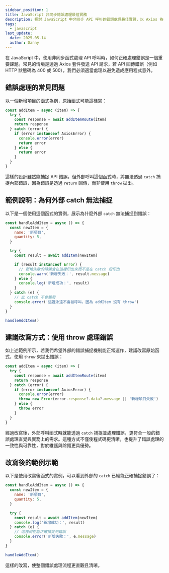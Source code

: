 ```yaml
---
sidebar_position: 1
title: JavaScript 非同步錯誤處理最佳實務
description: 探討 JavaScript 中非同步 API 呼叫的錯誤處理最佳實踐，以 Axios 為例說明如何正確使用 throw 與 catch 機制，避免常見的錯誤處理陷阱
tags:
  - javascript
last_update:
  date: 2025-05-14
  author: Danny
---
```


在 JavaScript 中，使用非同步函式處理 API 呼叫時，如何正確處理錯誤是一個重要課題。常見的情境是透過 Axios 套件發送 API 請求，若 API 回傳錯誤（例如 HTTP 狀態碼為 400 或 500），我們必須適當處理以避免造成應用程式意外。

## 錯誤處理的常見問題

以一個新增項目的函式為例，原始函式可能這樣寫：

```javascript
const addItem = async (item) => {
  try {
    const response = await addItemRoute(item)
    return response
  } catch (error) {
    if (error instanceof AxiosError) {
      console.error(error)
      return error
    } else {
      return error 
    }
  }
}
```

這樣的設計雖然能捕捉 API 錯誤，但外部呼叫這個函式時，將無法透過 `catch` 捕捉內部錯誤，因為錯誤是透過 `return` 回傳，而非使用 `throw` 拋出。

## 範例說明：為何外部 catch 無法捕捉

以下是一個使用這個函式的實例，展示為什麼外部 `catch` 無法捕捉到錯誤：

```javascript
const handleAddItem = async () => {
  const newItem = {
    name: '新項目',
    quantity: 5,
  }

  try {
    const result = await addItem(newItem)

    if (result instanceof Error) {
      // 新增失敗的時候會在這裡印出來而不是在 catch 段印出
      console.warn('新增失敗：', result.message)
    } else {
      console.log('新增成功：', result)
    }
  } catch (e) {
    // 此 catch 不會觸發
    console.error('這裡永遠不會被呼叫，因為 addItem 沒有 throw')
  }
}

handleAddItem()
```

## 建議改寫方式：使用 throw 處理錯誤

如上述範例所示，若我們希望外部的錯誤捕捉機制能正常運作，建議改寫原始函式，使用 `throw` 來拋出錯誤：

```javascript
const addItem = async (item) => {
  try {
    const response = await addItemRoute(item)
    return response
  } catch (error) {
    if (error instanceof AxiosError) {
      console.error(error)
      throw new Error(error.response?.data?.message || '新增項目失敗')
    } else {
      throw error
    }
  }
}
```

經過改寫後，外部呼叫函式時就能透過 `catch` 捕捉並處理錯誤，更符合一般的錯誤處理直覺與實務上的需求。這種方式不僅使程式碼更清晰，也提升了錯誤處理的一致性與可靠性，對於維護與除錯更具優勢。

## 改寫後的範例示範

以下是使用改寫後函式的實例，可以看到外部的 `catch` 已經能正確捕捉錯誤了：

```javascript
const handleAddItem = async () => {
  const newItem = {
    name: '新項目',
    quantity: 5,
  }

  try {
    const result = await addItem(newItem)
    console.log('新增成功：', result)
  } catch (e) {
    // 這裡現在能正確捕捉到錯誤
    console.error('新增失敗：', e.message)
  }
}

handleAddItem()
```

這樣的改寫，使整個錯誤處理流程更直觀且清晰。
